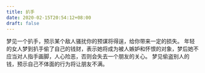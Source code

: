 ```yaml
---
title: 扒手
date: 2020-02-15T20:54:12+08:00
draft: false
---
```


梦见一个扒手，预示某个敌人骚扰你的预谋将得逞，给你带来一定的损失。
年轻的女人梦到扒手偷了自己的钱财，表示她将成为被人嫉妒和怀恨的对象，梦后她不应当对人指手画脚，人心险恶，否则会失去一个朋友的关心。
梦见偷盗别人的钱，预示自己不体面的行为将让朋友不满。
